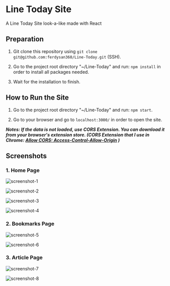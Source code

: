 # Line Today Site

A Line Today Site look-a-like made with React

## Preparation

1. Git clone this repository using `git clone git@github.com:ferdysan360/Line-Today.git` (SSH).

2. Go to the project root directory "~/Line-Today" and run: `npm install` in order to install all packages needed.

3. Wait for the installation to finish.

## How to Run the Site

1. Go to the project root directory "~/Line-Today" and run: `npm start`.

2. Go to your browser and go to `localhost:3000/` in order to open the site.

***Notes: If the data is not loaded, use CORS Extension. You can download it from your browser's extension store. (CORS Extension that I use in Chrome: [Allow CORS: Access-Control-Allow-Origin](https://chrome.google.com/webstore/detail/allow-cors-access-control/lhobafahddgcelffkeicbaginigeejlf?hl=en#:~:text=Allow%20CORS%3A%20Access%2DControl%2DAllow%2DOrigin%20lets%20you,default%20(in%20JavaScript%20APIs).) )***

## Screenshots

### 1. Home Page

![screenshot-1](src/Assets/screenshot-1.png)

![screenshot-2](src/Assets/screenshot-2.png)

![screenshot-3](src/Assets/screenshot-3.png)

![screenshot-4](src/Assets/screenshot-4.png)

### 2. Bookmarks Page

![screenshot-5](src/Assets/screenshot-5.png)

![screenshot-6](src/Assets/screenshot-6.png)

### 3. Article Page

![screenshot-7](src/Assets/screenshot-7.png)

![screenshot-8](src/Assets/screenshot-8.png)
